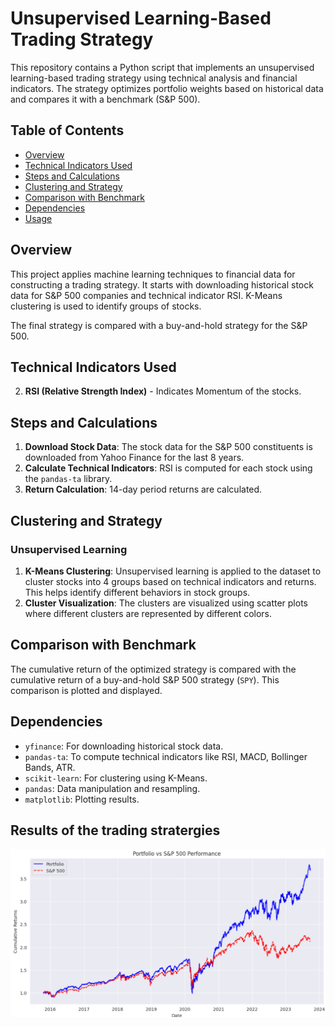 # Unsupervised Learning-Based Trading Strategy

This repository contains a Python script that implements an unsupervised learning-based trading strategy using technical analysis and financial indicators. The strategy optimizes portfolio weights based on historical data and compares it with a benchmark (S&P 500).

## Table of Contents

- [Overview](#overview)
- [Technical Indicators Used](#technical-indicators-used)
- [Steps and Calculations](#steps-and-calculations)
- [Clustering and Strategy](#clustering-and-strategy)
- [Comparison with Benchmark](#comparison-with-benchmark)
- [Dependencies](#dependencies)
- [Usage](#usage)

## Overview

This project applies machine learning techniques to financial data for constructing a trading strategy. It starts with downloading historical stock data for S&P 500 companies and technical indicator RSI.  K-Means clustering is used to identify groups of stocks.

The final strategy is compared with a buy-and-hold strategy for the S&P 500.

## Technical Indicators Used

2. **RSI (Relative Strength Index)** - Indicates Momentum of the stocks.


## Steps and Calculations

1. **Download Stock Data**: The stock data for the S&P 500 constituents is downloaded from Yahoo Finance for the last 8 years.
2. **Calculate Technical Indicators**: RSI is computed for each stock using the `pandas-ta` library.
3. **Return Calculation**: 14-day period returns are calculated.

## Clustering and Strategy

### Unsupervised Learning

1. **K-Means Clustering**: Unsupervised learning is applied to the dataset to cluster stocks into 4 groups based on technical indicators and returns. This helps identify different behaviors in stock groups.
2. **Cluster Visualization**: The clusters are visualized using scatter plots where different clusters are represented by different colors.

## Comparison with Benchmark

The cumulative return of the optimized strategy is compared with the cumulative return of a buy-and-hold S&P 500 strategy (`SPY`). This comparison is plotted and displayed.

## Dependencies

- `yfinance`: For downloading historical stock data.
- `pandas-ta`: To compute technical indicators like RSI, MACD, Bollinger Bands, ATR.
- `scikit-learn`: For clustering using K-Means.
- `pandas`: Data manipulation and resampling.
- `matplotlib`: Plotting results.

## Results of the trading stratergies
![Results of Trading Strategy](./Results.png)


